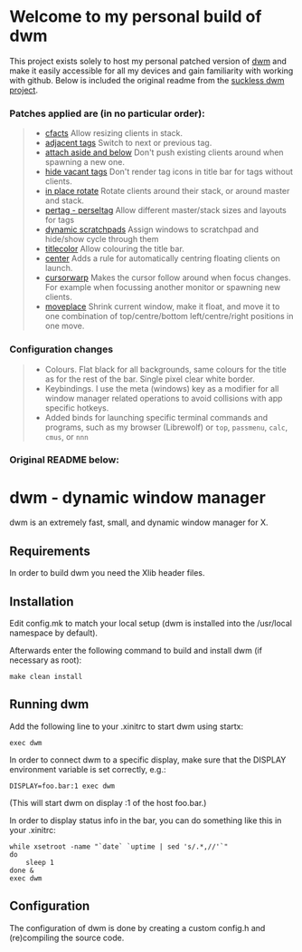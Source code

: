 # Welcome to my personal build of dwm

This project exists solely to host my personal patched version of [dwm][1] and make it easily
accessible for all my devices and gain familiarity with working with github. Below is
included the original readme from the [suckless dwm project][2].

[1]: https://dwm.suckless.org/ "dwm homepage" 
[2]: https://git.suckless.org/dwm/ "dwm source code" 

### Patches applied are (in no particular order): 
> - [cfacts][3] Allow resizing clients in stack.
> - [adjacent tags][4] Switch to next or previous tag.
> - [attach aside and below][5] Don't push existing clients around when spawning a new one.
> - [hide vacant tags][6] Don't render tag icons in title bar for tags without clients.
> - [in place rotate][7] Rotate clients around their stack, or around master and stack.
> - [pertag - perseltag][8] Allow different master/stack sizes and layouts for tags
> - [dynamic scratchpads][9] Assign windows to scratchpad and hide/show cycle through them
> - [titlecolor][10] Allow colouring the title bar.
> - [center][11] Adds a rule for automatically centring floating clients on launch.
> - [cursorwarp][12] Makes the cursor follow around when focus changes. For example when
>   focussing another monitor or spawning new clients. 
> - [moveplace][13] Shrink current window, make it float, and move it to one
>   combination of top/centre/bottom left/centre/right positions in one move.

[3]: https://dwm.suckless.org/patches/cfacts/ "Clients size factor" 
[4]: https://dwm.suckless.org/patches/focusadjacenttag/ "Focus adjacent tags" 
[5]: https://dwm.suckless.org/patches/attachasideandbelow/ "Attach aside and below" 
[6]: https://dwm.suckless.org/patches/hide_vacant_tags/ "Hide vacant tags" 
[7]: https://dwm.suckless.org/patches/inplacerotate/ "In place rotate" 
[8]: https://dwm.suckless.org/patches/pertag/ "Per (selected) tag" 
[9]: https://dwm.suckless.org/patches/dynamicscratchpads/ "Dynamic scratchpads" 
[10]: https://dwm.suckless.org/patches/titlecolor/ "Title color" 
[11]: https://dwm.suckless.org/patches/center/ "Center rule for floating clients" 
[12]: https://dwm.suckless.org/patches/cursorwarp/ "Move cursor along whenever focus changes" 
[13]: https://dwm.suckless.org/patches/moveplace/ "Move window to one of nine cooridinates" 

### Configuration changes
> - Colours. Flat black for all backgrounds, same colours for the title as for the rest of
>   the bar. Single pixel clear white border.
> - Keybindings. I use the meta (windows) key as a modifier for all window manager related
>   operations to avoid collisions with app specific hotkeys.
> - Added binds for launching specific terminal commands and programs, such as my browser
>   (Librewolf) or `top`, `passmenu`, `calc`, `cmus`, or `nnn`

### Original README below:

dwm - dynamic window manager
============================
dwm is an extremely fast, small, and dynamic window manager for X.


Requirements
------------
In order to build dwm you need the Xlib header files.


Installation
------------
Edit config.mk to match your local setup (dwm is installed into
the /usr/local namespace by default).

Afterwards enter the following command to build and install dwm (if
necessary as root):

    make clean install


Running dwm
-----------
Add the following line to your .xinitrc to start dwm using startx:

    exec dwm

In order to connect dwm to a specific display, make sure that
the DISPLAY environment variable is set correctly, e.g.:

    DISPLAY=foo.bar:1 exec dwm

(This will start dwm on display :1 of the host foo.bar.)

In order to display status info in the bar, you can do something
like this in your .xinitrc:

    while xsetroot -name "`date` `uptime | sed 's/.*,//'`"
    do
    	sleep 1
    done &
    exec dwm


Configuration
-------------
The configuration of dwm is done by creating a custom config.h
and (re)compiling the source code.
